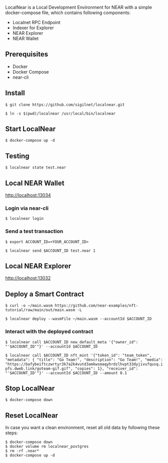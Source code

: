 LocalNear is a Local Development Environment for NEAR with a simple docker-compose file, which contains following components:

- Localnet RPC Endpoint
- Indexer for Explorer
- NEAR Explorer
- NEAR Wallet

## Prerequisites

- Docker
- Docker Compose
- near-cli

## Install

`$ git clone https://github.com/sigilnet/localnear.git`

`$ ln -s $(pwd)/localnear /usr/local/bin/localnear`

## Start LocalNear

`$ docker-compose up -d`

## Testing

`$ localnear state test.near`

## Local NEAR Wallet

<http://localhost:13034>

### Login via near-cli

`$ localnear login`

### Send a test transaction

`$ export ACCOUNT_ID=<YOUR_ACCOUNT_ID>`

`$ localnear send $ACCOUNT_ID test.near 1`

## Local NEAR Explorer

<http://localhost:13032>

## Deploy a Smart Contract

`$ curl -o ~/main.wasm https://github.com/near-examples/nft-tutorial/raw/main/out/main.wasm -L`

`$ localnear deploy --wasmFile ~/main.wasm --accountId $ACCOUNT_ID`

### Interact with the deployed contract

`$ localnear call $ACCOUNT_ID new_default_meta '{"owner_id": "'$ACCOUNT_ID'"}' --accountId $ACCOUNT_ID`

`$ localnear call $ACCOUNT_ID nft_mint '{"token_id": "team_token", "metadata": { "title": "Go Team!", "description": "Go Team!", "media": "https://bafybeiftczwrtyr3k7a2k4vutd3amkwsmaqyhrdzlhvpt33dyjivufqusq.ipfs.dweb.link/goteam-gif.gif", "copies": 1}, "receiver_id": "'$ACCOUNT_ID'"}' --accountId $ACCOUNT_ID --amount 0.1`

## Stop LocalNear

`$ docker-compose down`

## Reset LocalNear

In case you want a clean environment, reset all old data by following these steps:

```
$ docker-compose down
$ docker volume rm localnear_postgres
$ rm -rf .near*
$ docker-compose up -d
```
